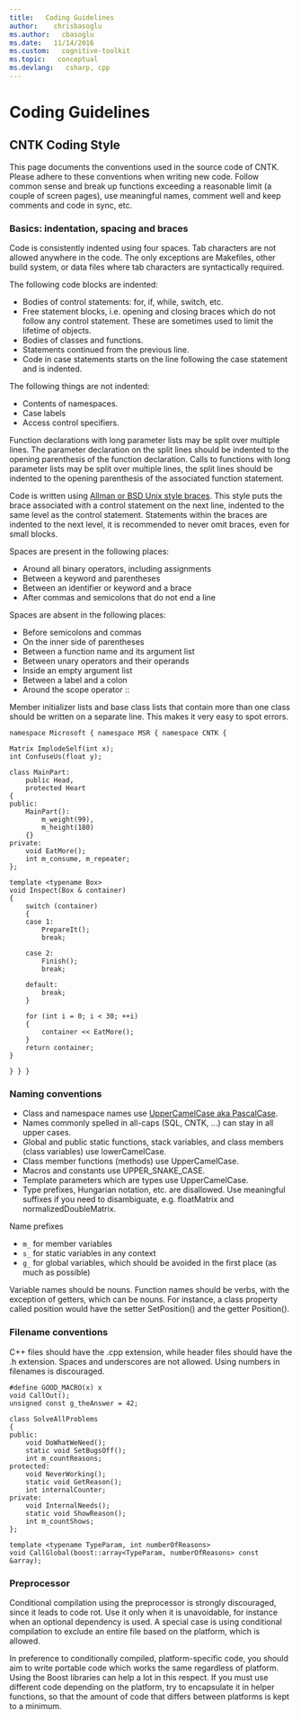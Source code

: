 ```yaml
---
title:   Coding Guidelines
author:    chrisbasoglu
ms.author:   cbasoglu
ms.date:   11/14/2016
ms.custom:   cognitive-toolkit
ms.topic:   conceptual
ms.devlang:   csharp, cpp
---
```


# Coding Guidelines

## CNTK Coding Style

This page documents the conventions used in the source code of CNTK. Please adhere to these conventions 
when writing new code. Follow common sense and break up functions exceeding a reasonable limit 
(a couple of screen pages), use meaningful names, comment well and keep comments and code in sync, etc.

### Basics: indentation, spacing and braces

Code is consistently indented using four spaces. Tab characters are not allowed anywhere in the code. 
The only exceptions are Makefiles, other build system, or data files where tab characters are syntactically 
required.

The following code blocks are indented:

 * Bodies of control statements: for, if, while, switch, etc.
 * Free statement blocks, i.e. opening and closing braces which do not follow any control statement. These 
 are sometimes used to limit the lifetime of objects.
 * Bodies of classes and functions. 
 * Statements continued from the previous line.
 * Code in case statements starts on the line following the case statement and is indented.

The following things are not indented:
* Contents of namespaces.
* Case labels
* Access control specifiers.

Function declarations with long parameter lists may be split over multiple lines. The parameter declaration
on the split lines should be indented to the opening parenthesis of the function declaration. Calls to functions 
with long parameter lists may be split over multiple lines, the split lines should be indented to the opening
parenthesis of the associated function statement.

Code is written using [Allman or BSD Unix style braces](https://en.wikipedia.org/wiki/Indent_style#Allman_style). This style puts the brace associated with a 
control statement on the next line, indented to the same level as the control statement. 
Statements within the braces are indented to the next level, it is recommended to never omit braces, even for small blocks.

Spaces are present in the following places:
* Around all binary operators, including assignments
* Between a keyword and parentheses
* Between an identifier or keyword and a brace
* After commas and semicolons that do not end a line

Spaces are absent in the following places:
* Before semicolons and commas
* On the inner side of parentheses
* Between a function name and its argument list
* Between unary operators and their operands
* Inside an empty argument list
* Between a label and a colon
* Around the scope operator ::

Member initializer lists and base class lists that contain more than one class should be written on a separate 
line. This makes it very easy to spot errors.

```
namespace Microsoft { namespace MSR { namespace CNTK {

Matrix ImplodeSelf(int x);
int ConfuseUs(float y);

class MainPart:
    public Head,
    protected Heart
{
public:
    MainPart():
        m_weight(99),
        m_height(180)
    {}
private:
    void EatMore();
    int m_consume, m_repeater;
};

template <typename Box>
void Inspect(Box & container)
{
    switch (container)
    {
    case 1:
        PrepareIt();
        break;

    case 2:
        Finish();
        break;

    default:
        break;
    }

    for (int i = 0; i < 30; ++i)
    {
        container << EatMore();
    }
    return container;
}

} } }
```

### Naming conventions

* Class and namespace names use [UpperCamelCase aka PascalCase](https://en.wikipedia.org/wiki/CamelCase). 
* Names commonly spelled in all-caps (SQL, CNTK, ...) can stay in all upper cases. 
* Global and public static functions, stack variables, and class members (class variables) use lowerCamelCase. 
* Class member functions (methods) use UpperCamelCase. 
* Macros and constants use UPPER_SNAKE_CASE. 
* Template parameters which are types use UpperCamelCase. 
* Type prefixes, Hungarian notation, etc. are disallowed. Use meaningful suffixes if you need to disambiguate, 
e.g. floatMatrix and normalizedDoubleMatrix.

Name prefixes
* ```m_``` for member variables
* ```s_``` for static variables in any context
* ```g_``` for global variables, which should be avoided in the first place (as much as possible)

Variable names should be nouns. Function names should be verbs, with the exception of getters, which can be 
nouns. For instance, a class property called position would have the setter SetPosition() and the getter Position(). 


### Filename conventions

C++ files should have the .cpp extension, while header files should have the .h extension. Spaces and underscores are not allowed. Using numbers in filenames is discouraged.
```
#define GOOD_MACRO(x) x
void CallOut();
unsigned const g_theAnswer = 42;

class SolveAllProblems 
{
public:
    void DoWhatWeNeed();
    static void SetBugsOff();
    int m_countReasons;
protected:
    void NeverWorking();
    static void GetReason();
    int internalCounter;
private:
    void InternalNeeds();
    static void ShowReason();
    int m_countShows;
};

template <typename TypeParam, int numberOfReasons>
void CallGlobal(boost::array<TypeParam, numberOfReasons> const &array);
```

### Preprocessor

Conditional compilation using the preprocessor is strongly discouraged, since it leads to code rot. 
Use it only when it is unavoidable, for instance when an optional dependency is used. 
A special case is using conditional compilation to exclude an entire file based on the platform, which is allowed.

In preference to conditionally compiled, platform-specific code, you should aim to write portable code 
which works the same regardless of platform. Using the Boost libraries can help a lot in this respect. 
If you must use different code depending on the platform, try to encapsulate it in helper functions, 
so that the amount of code that differs between platforms is kept to a minimum.

